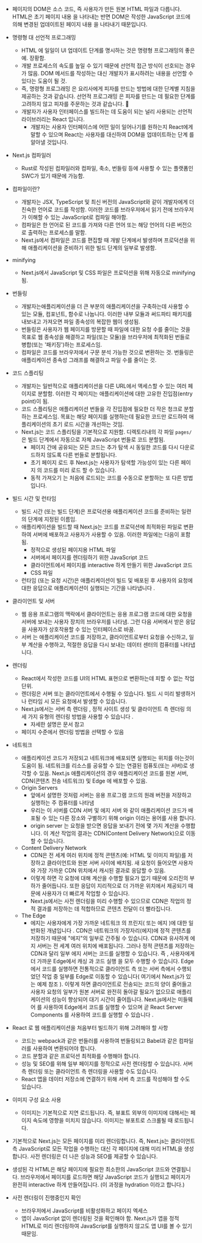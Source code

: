 - 페이지의 DOM은 소스 코드, 즉 사용자가 만든 원본 HTML 파일과 다릅니다. HTML은 초기 페이지 내용 을 나타내는 반면 DOM은 작성한 JavaScript 코드에 의해 변경된 업데이트된 페이지 내용 을 나타내기 때문입니다.

- 명령형 대 선언적 프로그래밍

  - HTML 에 일일이 UI 업데이트 단계를 명시하는 것은 명령형 프로그래밍의 좋은 예. 장황함.
  - 개발 프로세스의 속도를 높일 수 있기 때문에 선언적 접근 방식이 선호되는 경우가 많음. DOM 메서드를 작성하는 대신 개발자가 표시하려는 내용을 선언할 수 있다는 도움이 될 것.
  - 즉, 명령형 프로그래밍 은 요리사에게 피자를 만드는 방법에 대한 단계별 지침을 제공하는 것과 같습니다. 선언적 프로그래밍 은 피자를 만드는 데 필요한 단계를 고려하지 않고 피자를 주문하는 것과 같습니다. 🍕
  - 개발자가 사용자 인터페이스를 빌드하는 데 도움이 되는 널리 사용되는 선언적 라이브러리는 React 입니다.
    - 개발자는 사용자 인터페이스에 어떤 일이 일어나기를 원하는지 React에게 말할 수 있으며 React는 사용자를 대신하여 DOM을 업데이트하는 단계 를 알아낼 것입니다.

- Next.js 컴파일러

  - Rust로 작성된 컴파일러와 컴파일, 축소, 번들링 등에 사용할 수 있는 플랫폼인 SWC가 있기 때문에 가능함.

- 컴파일이란?

  - 개발자는 JSX, TypeScript 및 최신 버전의 JavaScript와 같이 개발자에게 더 친숙한 언어로 코드를 작성함. 이러한 코드를 브라우저에서 읽기 전에 브라우저가 이해할 수 있는 JavaScript로 컴파일 해야함.
  - 컴파일은 한 언어로 된 코드를 가져와 다른 언어 또는 해당 언어의 다른 버전으로 출력하는 프로세스를 말함.
  - Next.js에서 컴파일은 코드를 편집할 때 개발 단계에서 발생하며 프로덕션을 위해 애플리케이션을 준비하기 위한 빌드 단계의 일부로 발생함.

- minifying

  - Next.js에서 JavaScript 및 CSS 파일은 프로덕션을 위해 자동으로 minifying 됨.

- 번들링

  - 개발자는애플리케이션을 더 큰 부분의 애플리케이션을 구축하는데 사용할 수 있는 모듈, 컴포넌트, 함수로 나눕니다. 이러한 내부 모듈과 써드파티 패키지를 내보내고 가져오면 파일 종속성의 복잡한 웹이 생성됨.
  - 번들링은 사용자가 웹 페이지를 방문할 때 파일에 대한 요청 수를 줄이는 것을 목표로 웹 종속성을 해결하고 파일(또는 모듈)을 브라우저에 최적화된 번들로 병합(또는 '패키징')하는 프로세스임.
  - 컴파일은 코드를 브라우저에서 구문 분석 가능한 것으로 변환하는 것. 번들링은 애플리케이션 종속성 그래프를 해결하고 파일 수를 줄이는 것.

- 코드 스플리팅

  - 개발자는 일반적으로 애플리케이션을 다른 URL에서 액세스할 수 있는 여러 페이지로 분할함. 이러한 각 페이지는 애플리케이션에 대한 고유한 진입점(entry point)이 됨.
  - 코드 스플리팅은 애플리케이션 번들을 각 진입점에 필요한 더 작은 청크로 분할하는 프로세스임. 목표는 해당 페이지를 실행하는데 필요한 코드만 로드하여 애플리케이션의 초기 로드 시간을 개선하는 것임.
  - Next.js는 코드 스플리팅을 기본적으로 지원함. 디렉토리내의 각 파일 `pages/`은 빌드 단계에서 자동으로 자체 JavaScript 번들로 코드 분할됨.
    - 페이지 간에 공유되는 모든 코드는 추가 탐색 시 동일한 코드를 다시 다운로드하지 않도록 다른 번들로 분할됩니다.
    - 초기 페이지 로드 후 Next.js는 사용자가 탐색할 가능성이 있는 다른 페이지 의 코드를 미리 로드 할 수 있습니다.
    - 동적 가져오기 는 처음에 로드되는 코드를 수동으로 분할하는 또 다른 방법입니다.

- 빌드 시간 및 런타임

  - 빌드 시간 (또는 빌드 단계)은 프로덕션용 애플리케이션 코드를 준비하는 일련의 단계에 지정된 이름임.
  - 애플리케이션을 빌드할 때 Next.js는 코드를 프로덕션에 최적화된 파일로 변환하여 서버에 배포하고 사용자가 사용할 수 있음. 이러한 파일에는 다음이 포함됨.
    - 정적으로 생성된 페이지용 HTML 파일
    - 서버에서 페이지를 렌더링하기 위한 JavaScript 코드
    - 클라이언트에서 페이지를 interactive 하게 만들기 위한 JavaScript 코드
    - CSS 파일
  - 런타임 (또는 요청 시간)은 애플리케이션이 빌드 및 배포된 후 사용자의 요청에 대한 응답으로 애플리케이션이 실행되는 기간을 나타냅니다 .

- 클라이언트 및 서버

  - 웹 응용 프로그램의 맥락에서 클라이언트는 응용 프로그램 코드에 대한 요청을 서버에 보내는 사용자 장치의 브라우저를 나타냄. 그런 다음 서버에서 받은 응답을 사용자가 상호작용할 수 있는 인터페이스로 바꿈.
  - 서버 는 애플리케이션 코드를 저장하고, 클라이언트로부터 요청을 수신하고, 일부 계산을 수행하고, 적절한 응답을 다시 보내는 데이터 센터의 컴퓨터를 나타냅니다.

- 렌더링

  - React에서 작성한 코드를 UI의 HTML 표현으로 변환하는데 피할 수 없는 작업 단위.
  - 렌더링은 서버 또는 클라이언트에서 수행될 수 있습니다. 빌드 시 미리 발생하거나 런타임 시 모든 요청에서 발생할 수 있습니다.
  - Next.js에서는 서버 측 렌더링 , 정적 사이트 생성 및 클라이언트 측 렌더링 의 세 가지 유형의 렌더링 방법을 사용할 수 있습니다 .
    - 자세한 설명은 문서 참고
  - 페이지 수준에서 렌더링 방법을 선택할 수 있음

- 네트워크

  - 애플리케이션 코드가 저장되고 네트워크에 배포되면 실행되는 위치를 아는것이 도움이 됨. 네트워크를 리소스를 공유할 수 있는 연결된 컴퓨토(또는 서버)로 생각할 수 있음. Next.js 애플리케이션의 경우 애플리케이션 코드를 원본 서버, CDN(콘텐츠 전송 네트워크) 및 Edge 에 배포할 수 있음.
  - Origin Servers
    - 앞에서 설명한 것처럼 서버는 응용 프로그램 코드의 원래 버전을 저장하고 실행하는 주 컴퓨터를 나타냄
    - 우리는 이 서버를 CDN 서버 및 에지 서버 와 같이 애플리케이션 코드가 배포될 수 있는 다른 장소와 구별하기 위해 origin 이라는 용어를 사용 합니다.
    - origin server 는 요청을 받으면 응답을 보내기 전에 몇 가지 계산을 수행합니다. 이 계산 작업의 결과는 CDN(Content Delivery Network)으로 이동할 수 있습니다.
  - Content Delivery Network
    - CDN은 전 세계 여러 위치에 정적 콘텐츠(예: HTML 및 이미지 파일)를 저장하고 클라이언트와 원본 서버 사이에 배치됨. 새 요청이 들어오면 사용자와 가장 가까운 CDN 위치에서 캐시된 결과로 응답할 수 있음.
    - 이렇게 하면 각 요청에 대해 계산을 수행할 필요가 없기 때문에 오리진의 부하가 줄어듭니다. 또한 응답이 지리적으로 더 가까운 위치에서 제공되기 때문에 사용자가 더 빠르게 작업할 수 있습니다.
    - Next.js에서는 사전 렌더링을 미리 수행할 수 있으므로 CDN은 작업의 정적 결과를 저장하는 데 적합하므로 콘텐츠 전달이 더 빨라집니다.
  - The Edge
    - 에지는 사용자에게 가장 가까운 네트워크 의 프린지( 또는 에지 )에 대한 일반화된 개념입니다 . CDN은 네트워크의 가장자리(에지)에 정적 콘텐츠를 저장하기 때문에 "에지"의 일부로 간주될 수 있습니다. CDN과 유사하게 에지 서버는 전 세계 여러 위치에 배포됩니다. 그러나 정적 콘텐츠를 저장하는 CDN과 달리 일부 에지 서버는 코드를 실행할 수 있습니다. 즉 , 사용자에게 더 가까운 Edge에서 캐싱 과 코드 실행 을 모두 수행할 수 있습니다. Edge에서 코드를 실행하면 전통적으로 클라이언트 측 또는 서버 측에서 수행되었던 작업 중 일부를 Edge로 이동할 수 있습니다( 여기에서 Next.js가 있는 예제 참조 ). 이렇게 하면 클라이언트로 전송되는 코드의 양이 줄어들고 사용자 요청의 일부가 원본 서버로 완전히 돌아갈 필요가 없으므로 애플리케이션의 성능이 향상되어 대기 시간이 줄어듭니다. Next.js에서는 미들웨어 를 사용하여 Edge에서 코드를 실행할 수 있으며 곧 React Server Components 를 사용하여 코드를 실행할 수 있습니다 .

- React 로 웹 애플리케이션을 처음부터 빌드하기 위해 고려해야 할 사항

  - 코드는 webpack과 같은 번들러를 사용하여 번들링되고 Babel과 같은 컴파일러를 사용하여 변환되어야 합니다.
  - 코드 분할과 같은 프로덕션 최적화를 수행해야 합니다.
  - 성능 및 SEO를 위해 일부 페이지를 정적으로 사전 렌더링할 수 있습니다. 서버 측 렌더링 또는 클라이언트 측 렌더링을 사용할 수도 있습니다.
  - React 앱을 데이터 저장소에 연결하기 위해 서버 측 코드를 작성해야 할 수도 있습니다.

- 이미지 구성 요소 사용

  - 이미지는 기본적으로 지연 로드됩니다. 즉, 뷰표트 외부의 이미지에 대해서는 페이지 속도에 영향을 미치지 않습니다. 이미지는 뷰포트로 스크롤될 때 로드됩니다.

- 기본적으로 Next.js는 모든 페이지를 미리 렌더링합니다. 즉, Next.js는 클라이언트 측 JavaScript로 모든 작업을 수행하는 대신 각 페이지에 대해 미리 HTML을 생성합니다. 사전 렌더링은 더 나은 성능과 SEO를 제공할 수 있습니다.

- 생성된 각 HTML은 해당 페이지에 필요한 최소한의 JavaScript 코드와 연결됩니다. 브라우저에서 페이지를 로드하면 해당 JavaScript 코드가 실행되고 페이지가 완전히 interactive 하게 만들어집니다. (이 과정을 hydration 이라고 합니다.)

- 사전 렌더링이 진행중인지 확인
  - 브라우저에서 JavaScript를 비활성화하고 페이지 엑세스
  - 앱이 JavaScript 없이 렌더링된 것을 확인해야 함. Next.js가 앱을 정적 HTML로 미리 렌더링하여 JavaScript를 실행하지 않고도 앱 UI를 볼 수 있기 때문임.
